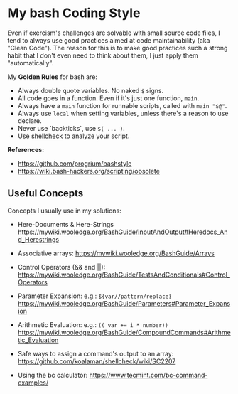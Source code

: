 # My bash Coding Style

Even if exercism's challenges are solvable with small source code files, I
tend to always use good practices aimed at code maintainability (aka "Clean Code").
The reason for this is to make good practices such a strong habit that I don't
even need to think about them, I just apply them "automatically".

My **Golden Rules** for bash are:

- Always double quote variables. No naked `$` signs.
- All code goes in a function. Even if it's just one function, `main`.
- Always have a `main` function for runnable scripts, called with `main "$@"`.
- Always use `local` when setting variables, unless there's a reason to use declare.
- Never use \`backticks\`, use `$( ... )`.
- Use [shellcheck](https://github.com/koalaman/shellcheck) to analyze your script.

**References:**

- <https://github.com/progrium/bashstyle>
- <https://wiki.bash-hackers.org/scripting/obsolete>


## Useful Concepts

Concepts I usually use in my solutions:

- Here-Documents & Here-Strings
  https://mywiki.wooledge.org/BashGuide/InputAndOutput#Heredocs_And_Herestrings

- Associative arrays:
  https://mywiki.wooledge.org/BashGuide/Arrays

- Control Operators (&& and ||):
  https://mywiki.wooledge.org/BashGuide/TestsAndConditionals#Control_Operators

- Parameter Expansion: e.g.: `${var//pattern/replace}`
  https://mywiki.wooledge.org/BashGuide/Parameters#Parameter_Expansion

- Arithmetic Evaluation: e.g.: `(( var += i * number))`
  https://mywiki.wooledge.org/BashGuide/CompoundCommands#Arithmetic_Evaluation

- Safe ways to assign a command's output to an array:
  https://github.com/koalaman/shellcheck/wiki/SC2207

- Using the bc calculator:
  https://www.tecmint.com/bc-command-examples/
